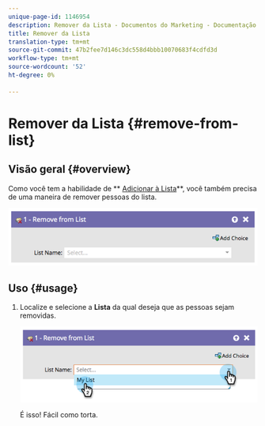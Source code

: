 ```yaml
---
unique-page-id: 1146954
description: Remover da Lista - Documentos do Marketing - Documentação do produto
title: Remover da Lista
translation-type: tm+mt
source-git-commit: 47b2fee7d146c3dc558d4bbb10070683f4cdfd3d
workflow-type: tm+mt
source-wordcount: '52'
ht-degree: 0%

---
```



# Remover da Lista {#remove-from-list}

## Visão geral {#overview}

Como você tem a habilidade de ** [Adicionar à Lista](add-to-list.md)**, você também precisa de uma maneira de remover pessoas do lista.

![](assets/image2014-9-22-10-3a44-3a3.png)

## Uso {#usage}

1. Localize e selecione a **Lista** da qual deseja que as pessoas sejam removidas.

   ![](assets/image2014-9-22-10-3a44-3a7.png)

   É isso! Fácil como torta.

